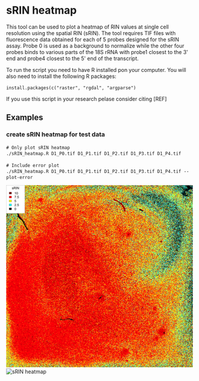 # sRIN heatmap

This tool can be used to plot a heatmap of RIN values at single cell resolution using the spatial RIN (sRIN). The tool requires TIF files with fluorescence data obtained for each of 5 probes designed for the sRIN assay. Probe 0 is used as a background to normalize while the other four probes binds to various parts of the 18S rRNA with probe1 closest to the 3' end and probe4 closest to the 5' end of the transcript.

To run the script you need to have R installed pon your computer. You will also need to install the following R packages:

````
install.packages(c("raster", "rgdal", "argparse")
````

If you use this script in your research pelase consider citing [REF]

## Examples

### create sRIN heatmap for test data 

```
# Only plot sRIN heatmap
./sRIN_heatmap.R D1_P0.tif D1_P1.tif D1_P2.tif D1_P3.tif D1_P4.tif

# Include error plot
./sRIN_heatmap.R D1_P0.tif D1_P1.tif D1_P2.tif D1_P3.tif D1_P4.tif --plot-error

```

![](data/sRIN_heatmap.png?raw=True "sRIN heatmap")
![](data/sRIN_error_heatmap.png?raw=True "sRIN heatmap")
